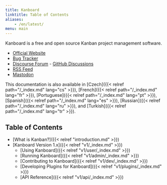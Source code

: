 ```yaml
---
title: Kanboard
linktitle: Table of Contents
aliases:
    - /en/latest/
menu: main
---
```


Kanboard is a free and open source Kanban project management software.

- [Official Website](https://kanboard.org)
- [Bug Tracker](https://github.com/kanboard/kanboard/issues)
- [Discourse Forum](https://kanboard.discourse.group/) - [GitHub Discussions](https://github.com/orgs/kanboard/discussions)
- [RSS Feed](https://github.com/kanboard/kanboard/releases.atom)
- [Mastodon](https://mastodon.social/@kanboard)

This documentation is also available in [Czech]({{< relref path="/_index.md" lang="cs" >}}), [French]({{< relref path="/_index.md" lang="fr" >}}), [Portuguese]({{< relref path="/_index.md" lang="pt" >}}), [Spanish]({{< relref path="/_index.md" lang="es" >}}), [Russian]({{< relref path="/_index.md" lang="ru" >}}), and [Turkish]({{< relref path="/_index.md" lang="tr" >}}).

## Table of Contents

- [What is Kanban?]({{< relref "introduction.md" >}})
- [Kanboard Version 1.x]({{< relref "v1/_index.md" >}})
    - [Using Kanboard]({{< relref "v1/user/_index.md" >}})
    - [Running Kanboard]({{< relref "v1/admin/_index.md" >}})
    - [Contributing to Kanboard]({{< relref "v1/dev/_index.md" >}})
    - [Developing Plugins for Kanboard]({{< relref "v1/plugins/_index.md" >}})
    - [API Reference]({{< relref "v1/api/_index.md" >}})
